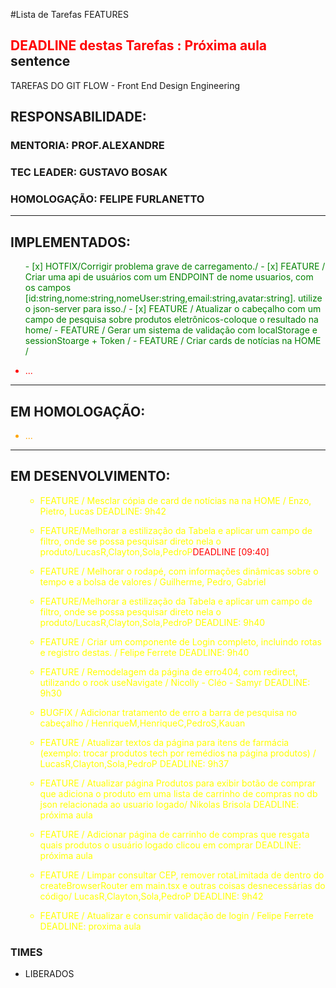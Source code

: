 #Lista de Tarefas FEATURES 
## <span style='color: red;'>DEADLINE destas Tarefas : Próxima aula</span> sentence
TAREFAS DO GIT FLOW - Front End Design Engineering
## RESPONSABILIDADE:
### MENTORIA: PROF.ALEXANDRE
### TEC LEADER: GUSTAVO BOSAK
### HOMOLOGAÇÃO: FELIPE FURLANETTO

---
## IMPLEMENTADOS:
<ul style="color:green">
- [x] HOTFIX/Corrigir problema grave de carregamento./
- [x] FEATURE / Criar uma api de usuários com um ENDPOINT de nome usuarios, com os campos [id:string,nome:string,nomeUser:string,email:string,avatar:string]. utilize o json-server para isso./
- [x] FEATURE / Atualizar o cabeçalho com um campo de pesquisa sobre produtos eletrônicos-coloque o resultado na home/
- FEATURE / Gerar um sistema de validação com localStorage e sessionStoarge + Token /
- FEATURE / Criar cards de notícias na HOME /
</ul>
<ul style="color:red">
  <li> ... </li>
</ul>

---
## EM HOMOLOGAÇÃO:
<ul style="color:orange">
  <li> ... </li>
</ul>

---
## EM DESENVOLVIMENTO:
<ul style="color:yellow">


- FEATURE / Mesclar cópia de card de notícias na na HOME / Enzo, Pietro, Lucas <span style="color=red">DEADLINE: 9h42</span>

- FEATURE/Melhorar a estilização da Tabela e aplicar um campo de filtro, onde se possa pesquisar direto nela o produto/LucasR,Clayton,Sola,PedroP<span style="color:red">DEADLINE [09:40]</span>

- FEATURE / Melhorar o rodapé, com informações dinâmicas sobre o tempo e a bolsa de valores / Guilherme, Pedro, Gabriel

- FEATURE/Melhorar a estilização da Tabela e aplicar um campo de filtro, onde se possa pesquisar direto nela o produto/LucasR,Clayton,Sola,PedroP <span style="color=red">DEADLINE: 9h40</span>

- FEATURE / Criar um componente de Login completo, incluindo rotas e registro destas. / Felipe Ferrete <span style="color=red">DEADLINE: 9h40</span>

- FEATURE / Remodelagem da página de erro404, com redirect, utilizando o rook useNavigate  / Nicolly - Cléo - Samyr <span style="color=red">DEADLINE: 9h30</span>

- BUGFIX / Adicionar tratamento de erro a barra de pesquisa no cabeçalho / HenriqueM,HenriqueC,PedroS,Kauan 

- FEATURE / Atualizar textos da página para itens de farmácia (exemplo: trocar produtos tech por remédios na página produtos) / LucasR,Clayton,Sola,PedroP <span style="color=red">DEADLINE: 9h37</span>

- FEATURE / Atualizar página Produtos para exibir botão de comprar que adiciona o produto em uma lista de carrinho de compras no db json relacionada ao usuario logado/ Nikolas Brisola <span style="color=red">DEADLINE: próxima aula</span>

- FEATURE / Adicionar página de carrinho de compras que resgata quais produtos o usuário logado clicou em comprar <span style="color=red">DEADLINE: próxima aula</span>

- FEATURE / Limpar consultar CEP, remover rotaLimitada de dentro do createBrowserRouter em main.tsx e outras coisas desnecessárias do código/ LucasR,Clayton,Sola,PedroP <span style="color=red">DEADLINE: 9h42</span>

- FEATURE / Atualizar e consumir validação de login / Felipe Ferrete <span style="color=red">DEADLINE: proxima aula</span>
</ul>

### TIMES
- LIBERADOS
